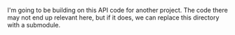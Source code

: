 I'm going to be building on this API code for another project. 
The code there may not end up relevant here, but if it does,
we can replace this directory with a submodule.
